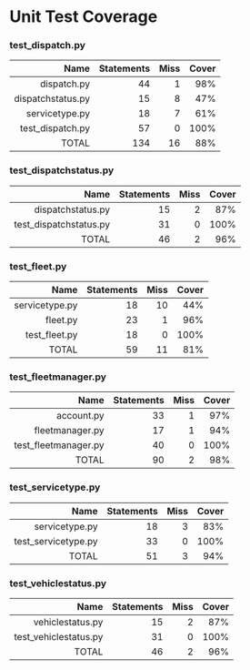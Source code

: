 # Unit Test Coverage

### test_dispatch.py
|Name                   |Statements         |Miss       |Cover
|---:                   |---:               |---:       |---:
|dispatch.py            |44                 |1          |98%
|dispatchstatus.py      |15                 |8          |47%
|servicetype.py         |18                 |7          |61%
|test_dispatch.py       |57                 |0          |100%
|TOTAL                  |134                |16         |88%

### test_dispatchstatus.py
|Name                   |Statements         |Miss       |Cover
|---:                   |---:               |---:       |---:
|dispatchstatus.py      |15                 |2          |87%
|test_dispatchstatus.py |31                 |0          |100%
|TOTAL                  |46                 |2          |96%

### test_fleet.py
|Name                   |Statements         |Miss       |Cover
|---:                   |---:               |---:       |---:
|servicetype.py         |18                 |10         |44%
|fleet.py               |23                 |1          |96%
|test_fleet.py          |18                 |0          |100%
|TOTAL                  |59                 |11         |81%

### test_fleetmanager.py
|Name                   |Statements         |Miss       |Cover
|---:                   |---:               |---:       |---:
|account.py             |33                 |1          |97%
|fleetmanager.py        |17                 |1          |94%
|test_fleetmanager.py   |40                 |0          |100%
|TOTAL                  |90                 |2          |98%

### test_servicetype.py
|Name                   |Statements         |Miss       |Cover
|---:                   |---:               |---:       |---:
|servicetype.py         |18                 |3          |83%
|test_servicetype.py    |33                 |0          |100%
|TOTAL                  |51                 |3          |94%

### test_vehiclestatus.py
|Name                   |Statements         |Miss       |Cover
|---:                   |---:               |---:       |---:
|vehiclestatus.py       |15                 |2          |87%
|test_vehiclestatus.py  |31                 |0          |100%
|TOTAL                  |46                 |2          |96%